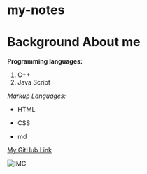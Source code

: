 # my-notes

# Background About me

**Programming languages:**

1. C++
2. Java Script

*Markup Languages:*

* HTML
- CSS
* md

[My GitHub Link](https://github.com/Yaman-Katalan/my-firstRepo-prepd15)

![IMG](https://www.zdnet.com/a/img/resize/0a6b0be2f543ddbf313fc83a706b807b77c3c202/2021/07/19/8a337c80-5ed6-43a1-98fb-b981d420890f/programming-languages-shutterstock-1680857539.jpg?auto=webp&fit=crop&height=900&width=1200)